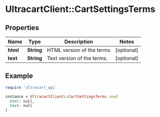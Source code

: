 # UltracartClient::CartSettingsTerms

## Properties

| Name | Type | Description | Notes |
| ---- | ---- | ----------- | ----- |
| **html** | **String** | HTML version of the terms | [optional] |
| **text** | **String** | Text version of the terms. | [optional] |

## Example

```ruby
require 'ultracart_api'

instance = UltracartClient::CartSettingsTerms.new(
  html: null,
  text: null
)
```

